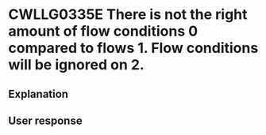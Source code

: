 # CWLLG0335E There is not the right amount of flow conditions 0 compared to flows 1. Flow conditions will be ignored on 2.

## Explanation

## User response